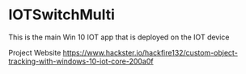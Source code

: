 # IOTSwitchMulti
This is the main Win 10 IOT app that is deployed on the IOT device

Project Website 
https://www.hackster.io/hackfire132/custom-object-tracking-with-windows-10-iot-core-200a0f

